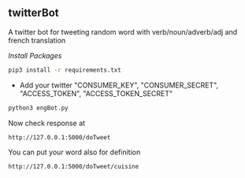 ## twitterBot
A twitter bot for tweeting random word with verb/noun/adverb/adj and french translation 

*Install Packages*
```sh
pip3 install -r requirements.txt 
```
* Add your twitter "CONSUMER_KEY", "CONSUMER_SECRET", "ACCESS_TOKEN", "ACCESS_TOKEN_SECRET"

```sh
python3 engBot.py 
```

Now check response at 
```sh
http://127.0.0.1:5000/doTweet
```
You can put your word also for definition

```sh
http://127.0.0.1:5000/doTweet/cuisine
```
